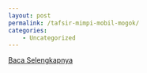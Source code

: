 ```yaml
---
layout: post
permalink: /tafsir-mimpi-mobil-mogok/
categories:
    - Uncategorized
---
```


[Baca Selengkapnya](/06)